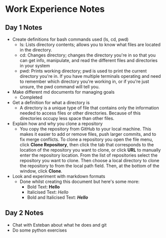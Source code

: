 # Work Experience Notes
## Day 1 Notes


- Create definitions for bash commands used (ls, cd, pwd)
    - ls: Lists directory contents; allows you to know what files are located in the directory.
    - cd: Changes directory; changes the directory you're in so that you can get info, manipulate, and read the different files and directories in your system
    - pwd: Prints working directory; pwd is used to print the current directory you're in. If you have multiple terminals operating and need to remember which directory you're working in, or if you're just unsure, the pwd command will tell you.
- Make different md documents for managing goals
    - Completed
- Get a definition for what a directory is
    - A directory is a unique type of file that contains only the information needed to access files or other directories. Because of this directories occupy less space than other files. 
- Explain how and why you clone a repository
    - You copy the repository from GitHub to your local machine. This makes it easier to add or remove files, push larger commits, and to fix merge conflicts. To clone a repository you open the file menu, click **Clone Repository**, then click the tab that corresponds to the location of the repository you want to clone, or click **URL** to manually enter the repository location. From the list of repositories select the repository you want to clone. Then choose a local directory to clone the repository to from the local path field. Then, at the bottom of the window, click **Clone**.
- Look and experiment with markdown formats
    - Done whilst creating this document but here's some more:
        - Bold Text: **Hello**
        - Italicised Text: *Hello*
        - Bold and Italicised Text: ***Hello***

## Day 2 Notes
- Chat with Esteban about what he does and git
- Do some python exercises
